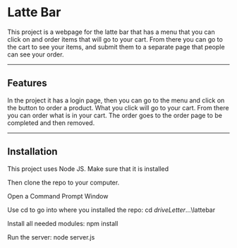 # Latte Bar

This project is a webpage for the latte bar that has a menu that you can click on and order items that will go to your cart.
From there you can go to the cart to see your items, and submit them to a separate page that people can see your order.

---

## Features

In the project it has a login page, then you can go to the menu and click on the button to order a product.
What you click will go to your cart.
From there you can order what is in your cart.
The order goes to the order page to be completed and then removed.

---

## Installation

This project uses Node JS. Make sure that it is installed

Then clone the repo to your computer.

Open a Command Prompt Window

Use cd to go into where you installed the repo:
  cd *driveLetter*\...\lattebar

Install all needed modules:
  npm install

Run the server:
  node server.js
